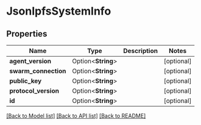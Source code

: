 # JsonIpfsSystemInfo

## Properties

Name | Type | Description | Notes
------------ | ------------- | ------------- | -------------
**agent_version** | Option<**String**> |  | [optional]
**swarm_connection** | Option<**String**> |  | [optional]
**public_key** | Option<**String**> |  | [optional]
**protocol_version** | Option<**String**> |  | [optional]
**id** | Option<**String**> |  | [optional]

[[Back to Model list]](../README.md#documentation-for-models) [[Back to API list]](../README.md#documentation-for-api-endpoints) [[Back to README]](../README.md)


